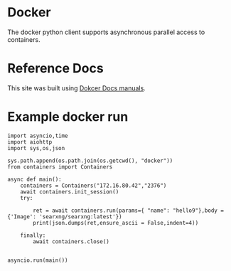 # Docker
The docker python client supports asynchronous parallel access to containers.
# Reference Docs
This site was built using [Dokcer Docs manuals](https://docs.docker.com/manuals/).

# Example docker run
```
import asyncio,time
import aiohttp
import sys,os,json

sys.path.append(os.path.join(os.getcwd(), "docker"))
from containers import Containers

async def main():
    containers = Containers("172.16.80.42","2376")
    await containers.init_session()
    try:

        ret = await containers.run(params={ "name": "hello9"},body = {'Image': 'searxng/searxng:latest'})
        print(json.dumps(ret,ensure_ascii = False,indent=4))
        
    finally:
        await containers.close()

    
asyncio.run(main())
```
